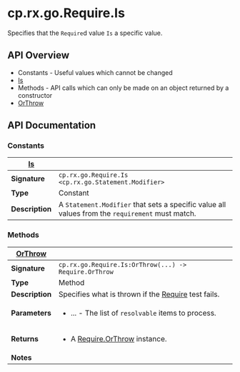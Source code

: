 # cp.rx.go.Require.Is

Specifies that the `Require`d value `Is` a specific value.

## API Overview
* Constants - Useful values which cannot be changed
 * [Is](#Is)
* Methods - API calls which can only be made on an object returned by a constructor
 * [OrThrow](#OrThrow)

## API Documentation

### Constants

| [Is](#Is)         |                                                                                     |
| --------------------------------------------|-------------------------------------------------------------------------------------|
| **Signature**                               | `cp.rx.go.Require.Is <cp.rx.go.Statement.Modifier>`                                                                    |
| **Type**                                    | Constant                                                                     |
| **Description**                             | A `Statement.Modifier` that sets a specific value all values from the `requirement` must match.                                                                     |

### Methods

| [OrThrow](#OrThrow)         |                                                                                     |
| --------------------------------------------|-------------------------------------------------------------------------------------|
| **Signature**                               | `cp.rx.go.Require.Is:OrThrow(...) -> Require.OrThrow`                                                                    |
| **Type**                                    | Method                                                                     |
| **Description**                             | Specifies what is thrown if the [Require](cp.rx.go.Require.md) test fails.                                                                     |
| **Parameters**                              | <ul><li>...  - The list of `resolvable` items to process.</li></ul> |
| **Returns**                                 | <ul><li>A [Require.OrThrow](cp.rx.go.Require.OrThrow.md) instance.</li></ul>          |
| **Notes**                                   | <ul></ul>                |


